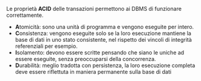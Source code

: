 Le proprietà **ACID** delle transazioni permettono ai DBMS di funzionare correttamente.
- **A**tomicità: sono una unità di programma e vengono eseguite per intero.
- **C**onsistenza: vengono eseguite solo se la loro esecuzione mantiene la base di dati in uno stato consistente, nel rispetto dei vincoli di integrità referenziali per esempio.
- **I**solamento: devono essere scritte pensando che siano le uniche ad essere eseguite, senza preoccuparsi della concorrenza.
- **D**urabilità: meglio tradotta con persistenza, la loro esecuzione completa deve essere riflettuta in maniera permanente sulla base di dati